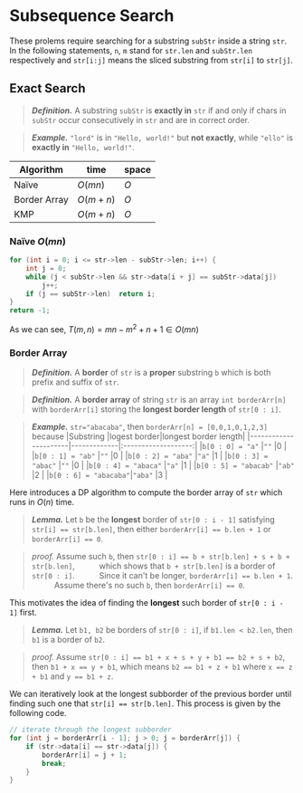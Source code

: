 # Subsequence Search

These prolems require searching for a substring `subStr` inside a string `str`. In the following statements, `n`, `m` stand for `str.len` and `subStr.len` respectively and `str[i:j]` means the sliced substring from `str[i]` to `str[j]`.

## Exact Search

>***Definition.*** A substring `subStr` is **exactly in** `str` if and only if chars in `subStr` occur consecutively in `str` and are in correct order.

>***Example.*** `"lord"` is in `"Hello, world!"` but **not exactly**, while `"ello"` is **exactly in** `"Hello, world!"`.

|Algorithm   |time    |space|
|------------|--------|-----|
|Naïve       |$O(mn)$ |$O$  |
|Border Array|$O(m+n)$|$O$  |
|KMP         |$O(m+n)$|$O$  |

### Naïve $O(mn)$

```c
for (int i = 0; i <= str->len - subStr->len; i++) {
    int j = 0;
    while (j < subStr->len && str->data[i + j] == subStr->data[j])
        j++;
    if (j == subStr->len)  return i;
}
return -1;
```

As we can see, $T(m,n)=mn-m^{2}+n+1\in O(mn)$

### Border Array

>***Definition.*** A **border** of `str` is a **proper** substring `b` which is both prefix and suffix of `str`.

>***Definition.*** A **border array** of string `str` is an array `int borderArr[n]` with `borderArr[i]`   storing the **longest border length** of `str[0 : i]`.

>***Example.*** `str="abacaba"`, then `borderArr[n] = [0,0,1,0,1,2,3]` because
> |Substring             |logest border|longest border length|
> |----------------------|-------------|:-------------------:|
> |`b[0 : 0] = "a"`      |`""`         |0                    |
> |`b[0 : 1] = "ab"`     |`""`         |0                    |
> |`b[0 : 2] = "aba"`    |`"a"`        |1                    |
> |`b[0 : 3] = "abac"`   |`""`         |0                    |
> |`b[0 : 4] = "abaca"`  |`"a"`        |1                    |
> |`b[0 : 5] = "abacab"` |`"ab"`       |2                    |
> |`b[0 : 6] = "abacaba"`|`"aba"`      |3                    |

Here introduces a DP algorithm to compute the border array of `str` which runs in $O(n)$ time.

>***Lemma.*** Let `b` be the **longest** border of `str[0 : i - 1]` satisfying `str[i] == str[b.len]`, then either `borderArr[i] == b.len + 1` or `borderArr[i] == 0`.

>*proof.* Assume such `b`, then `str[0 : i] == b + str[b.len] + s + b + str[b.len]`,
> &nbsp;&nbsp;&nbsp;&nbsp;&nbsp;&nbsp;&nbsp;&nbsp;&nbsp;&nbsp;which shows that `b + str[b.len]` is a border of `str[0 : i]`.
> &nbsp;&nbsp;&nbsp;&nbsp;&nbsp;&nbsp;&nbsp;&nbsp;&nbsp;&nbsp;Since it can't be longer, `borderArr[i] == b.len + 1`.
> &nbsp;&nbsp;&nbsp;&nbsp;&nbsp;&nbsp;&nbsp;&nbsp;&nbsp;&nbsp;Assume there's no such `b`, then `borderArr[i] == 0`.

This motivates the idea of finding the **longest** such border of `str[0 : i - 1]` first.

>***Lemma.*** Let `b1, b2` be borders of `str[0 : i]`, if `b1.len < b2.len`, then `b1` is a border of `b2`.

>*proof.* Assume `str[0 : i] == b1 + x + s + y + b1 == b2 + s + b2`, then `b1 + x == y + b1`, which means `b2 == b1 + z + b1` where `x == z + b1` and `y == b1 + z`.

We can iteratively look at the longest subborder of the previous border until finding such one that `str[i] == str[b.len]`. This process is given by the following code.

```c
// iterate through the longest subborder
for (int j = borderArr[i - 1]; j > 0; j = borderArr[j]) {
    if (str->data[i] == str->data[j]) {
        borderArr[i] = j + 1;
        break;
    }
}
```
